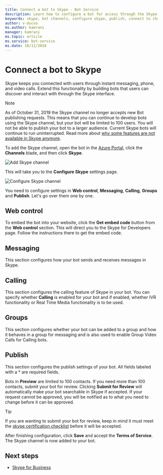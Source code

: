 ```yaml
---
title: Connect a bot to Skype - Bot Service
description: Learn how to configure a bot for access through the Skype interface.
keywords: skype, bot channels, configure skype, publish, connect to channels
author: v-ducvo
ms.author: kamrani
manager: kamrani
ms.topic: article
ms.service: bot-service
ms.date: 10/11/2018
---
```


# Connect a bot to Skype

Skype keeps you connected with users through instant messaging, phone, and video calls. Extend this functionality by building bots that users can discover and interact with through the Skype interface.

>[!NOTE]
> As of October 31, 2019 the Skype channel no longer accepts new Bot publishing requests. This means that you can continue to develop bots using the Skype channel, but your bot will be limited to 100 users. You will not be able to publish your bot to a larger audience. Current Skype bots will continue to run uninterrupted. Read more about [why some features are not available in Skype anymore](https://support.skype.com/faq/fa12091/why-are-some-features-not-available-in-skype-anymore).

To add the Skype channel, open the bot in the [Azure Portal](https://portal.azure.com/), click the **Channels** blade, and then click **Skype**.

![Add Skype channel](~/media/channels/skype-addchannel.png)

This will take you to the **Configure Skype** settings page.

![Configure Skype channel](~/media/channels/skype_configure.png)

You need to configure settings in **Web control**, **Messaging**, **Calling**, **Groups** and **Publish**. Let's go over them one by one.

## Web control

To embed the bot into your website, click the **Get embed code** button from the **Web control** section. This will direct you to the Skype for Developers page. Follow the instructions there to get the embed code.

## Messaging

This section configures how your bot sends and receives messages in Skype.

## Calling

This section configures the calling feature of Skype in your bot. You can specify whether **Calling** is enabled for your bot and if enabled, whether IVR functionality or Real Time Media functionality is to be used.

## Groups

This section configures whether your bot can be added to a group and how it behaves in a group for messaging and is also used to enable Group Video Calls for Calling bots.

## Publish

This section configures the publish settings of your bot. All fields labeled with a * are required fields.

Bots in **Preview** are limited to 100 contacts. If you need more than 100 contacts, submit your bot for review. Clicking **Submit for Review** will automatically make your bot searchable in Skype if accepted. If your request cannot be approved, you will be notified as to what you need to change before it can be approved.

> [!TIP]
> If you are wanting to submit your bot for review, keep in mind it must meet the [skype certification checklist](https://github.com/Microsoft/skype-dev-bots/blob/master/certification/CHECKLIST.md) before it will be accepted.

After finishing configuration, click **Save** and accept the **Terms of Service**. The Skype channel is now added to your bot.

## Next steps

* [Skype for Business](bot-service-channel-connect-skypeforbusiness.md)
